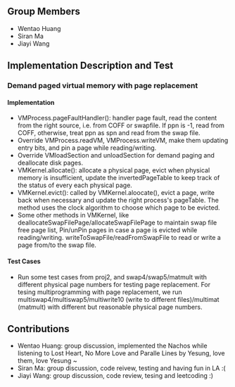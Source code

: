 ## Group Members
* Wentao Huang
* Siran Ma
* Jiayi Wang

## Implementation Description and Test
### Demand paged virtual memory with page replacement
#### Implementation
* VMProcess.pageFaultHandler(): handler page fault, read the content from the right source, i.e. from COFF or swapfile. If ppn is -1, read from COFF, otherwise, treat ppn as spn and read from the swap file.
* Override VMProcess.readVM, VMProcess.writeVM, make them updating entry bits, and pin a page while reading/writing.
* Override VMloadSection and unloadSection for demand paging and deallocate disk pages.
* VMKernel.allocate(): allocate a physical page, evict when physical memory is insufficient, update the invertedPageTable to keep track of the status of every each physical page.
* VMKernel.evict(): called by VMKernel.aloocate(), evict a page, write back when necessary and update the right process's pageTable. The method uses the clock algorithm to choose which page to be evicted.
* Some other methods in VMKernel, like deallocateSwapFilePage/allocateSwapFilePage to maintain swap file free page list, Pin/unPin pages in case a page is evicted while reading/writing. writeToSwapFile/readFromSwapFile to read or write a page from/to the swap file.
#### Test Cases
* Run some test cases from proj2, and swap4/swap5/matmult with different physical page numbers for testing page replacement. For tesing multiprogramming with page replacement, we run multiswap4/multiswap5/multiwrite10 (write to different files)/multimat (matmult) with different but reasonable physical page numbers.

## Contributions
* Wentao Huang: group discussion, implemented the Nachos while listening to Lost Heart, No More Love and Paralle Lines by Yesung, love them, love Yesung ~
* Siran Ma: group discussion, code reivew, testing and having fun in LA :(
* Jiayi Wang: group discussion, code review, tesing and leetcoding :)